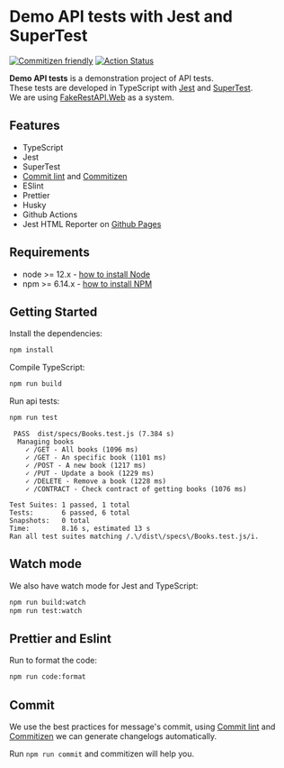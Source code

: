 # Demo API tests with Jest and SuperTest

[![Commitizen friendly](https://img.shields.io/badge/commitizen-friendly-brightgreen.svg)](http://commitizen.github.io/cz-cli/)
[![Action Status](https://github.com/WarleyGabriel/demo-api-tests/workflows/CI/badge.svg)](https://github.com/WarleyGabriel/demo-api-tests/actions)

**Demo API tests** is a demonstration project of API tests.  
These tests are developed in TypeScript with [Jest](https://jestjs.io/docs/en/getting-started) and [SuperTest](https://github.com/visionmedia/supertest).  
We are using [FakeRestAPI.Web](https://fakerestapi.azurewebsites.net/swagger/ui/index#!/Books/) as a system.

## Features

-   TypeScript
-   Jest
-   SuperTest
-   [Commit lint](https://github.com/conventional-changelog/commitlint) and [Commitizen](https://github.com/commitizen/cz-cli#making-your-repo-commitizen-friendly)
-   ESlint
-   Prettier
-   Husky
-   Github Actions
-   Jest HTML Reporter on [Github Pages](http://warleygabriel.github.io/demo-api-tests)

## Requirements

-   node >= 12.x - [how to install Node](https://nodejs.org/en/download/)
-   npm >= 6.14.x - [how to install NPM](https://www.npmjs.com/get-npm)

## Getting Started

Install the dependencies:

```bash
npm install
```

Compile TypeScript:

```bash
npm run build
```

Run api tests:

```bash
npm run test
```

```text
 PASS  dist/specs/Books.test.js (7.384 s)
  Managing books
    ✓ /GET - All books (1096 ms)
    ✓ /GET - An specific book (1101 ms)
    ✓ /POST - A new book (1217 ms)
    ✓ /PUT - Update a book (1229 ms)
    ✓ /DELETE - Remove a book (1228 ms)
    ✓ /CONTRACT - Check contract of getting books (1076 ms)

Test Suites: 1 passed, 1 total
Tests:       6 passed, 6 total
Snapshots:   0 total
Time:        8.16 s, estimated 13 s
Ran all test suites matching /.\/dist\/specs\/Books.test.js/i.
```

## Watch mode

We also have watch mode for Jest and TypeScript:

```bash
npm run build:watch
npm run test:watch
```

## Prettier and Eslint

Run to format the code:

```bash
npm run code:format
```

## Commit

We use the best practices for message's commit, using [Commit lint](https://github.com/conventional-changelog/commitlint) and [Commitizen](https://github.com/commitizen/cz-cli#making-your-repo-commitizen-friendly) we can generate changelogs automatically.

Run `npm run commit` and commitizen will help you.

